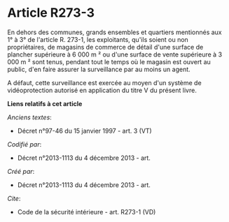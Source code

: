 # Article R273-3

En dehors des communes, grands ensembles et quartiers mentionnés aux 1° à 3° de l'article R. 273-1, les exploitants, qu'ils
soient ou non propriétaires, de magasins de commerce de détail d'une surface de plancher supérieure à 6 000 m ² ou d'une
surface de vente supérieure à 3 000 m ² sont tenus, pendant tout le temps où le magasin est ouvert au public, d'en faire
assurer la surveillance par au moins un agent. 

A défaut, cette surveillance est exercée au moyen d'un système de vidéoprotection autorisé en application du titre V du
présent livre.

**Liens relatifs à cet article**

_Anciens textes_:

  - Décret n°97-46 du 15 janvier 1997 - art. 3 (VT)

_Codifié par_:

  - Décret n°2013-1113 du 4 décembre 2013 - art.

_Créé par_:

  - Décret n°2013-1113 du 4 décembre 2013 - art.

_Cite_:

  - Code de la sécurité intérieure - art. R273-1 (VD)

